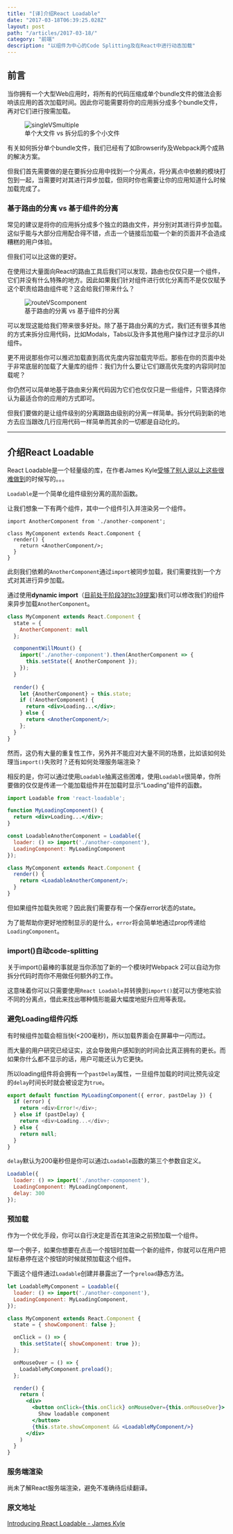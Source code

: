 ```yaml
---
title: "[译]介绍React Loadable"
date: "2017-03-18T06:39:25.028Z"
layout: post
path: "/articles/2017-03-18/"
category: "前端"
description: "以组件为中心的Code Splitting及在React中进行动态加载"
---
```


## 前言

当你拥有一个大型Web应用时，将所有的代码压缩成单个bundle文件的做法会影响该应用的首次加载时间。因此你可能需要将你的应用拆分成多个bundle文件，再对它们进行按需加载。

<figure>
	<img src="./singleVSmultiple.png" alt="singleVSmultiple">
	<figcaption>单个大文件 vs 拆分后的多个小文件</figcaption>
</figure>

有关如何拆分单个bundle文件，我们已经有了如Browserify及Webpack两个成熟的解决方案。

但我们首先需要做的是在要拆分应用中找到一个分离点，将分离点中依赖的模块打包到一起，当需要时对其进行异步加载，但同时你也需要让你的应用知道什么时候加载完成了。

### 基于路由的分离 vs 基于组件的分离

常见的建议是将你的应用拆分成多个独立的路由文件，并分别对其进行异步加载。这似乎能与大部分应用配合得不错，点击一个链接后加载一个新的页面并不会造成糟糕的用户体验。

但我们可以比这做的更好。

在使用过大量面向React的路由工具后我们可以发现，路由也仅仅只是一个组件，它们并没有什么特殊的地方。因此如果我们针对组件进行优化分离而不是仅仅赋予这个职责给路由组件呢？这会给我们带来什么？

<figure>
	<img src="./routeVScomponent.png" alt="routeVScomponent">
	<figcaption>基于路由的分离 vs 基于组件的分离</figcaption>
</figure>

可以发现这能给我们带来很多好处。除了基于路由分离的方式，我们还有很多其他的方式来拆分应用代码，比如Modals，Tabs以及许多其他用户操作过才显示的UI组件。

更不用说那些你可以推迟加载直到高优先度内容加载完毕后。那些在你的页面中处于非常底层的加载了大量库的组件：我们为什么要让它们跟高优先度的内容同时加载呢？

你仍然可以简单地基于路由来分离代码因为它们也仅仅只是一些组件，只管选择你认为最适合你的应用的方式即可。

但我们要做的是让组件级别的分离跟路由级别的分离一样简单。拆分代码到新的地方去应当跟改几行应用代码一样简单而其余的一切都是自动化的。

---

## 介绍React Loadable
React Loadable是一个轻量级的库，在作者James Kyle<a href="https://twitter.com/thejameskyle/status/839916840973299713" target="_blank">受够了别人说以上这些很难做到</a>的时候写的。。。

`Loadable`是一个简单化组件级别分离的高阶函数。

让我们想象一下有两个组件，其中一个组件引入并渲染另一个组件。

```
import AnotherComponent from './another-component';

class MyComponent extends React.Component {
  render() {
    return <AnotherComponent/>;
  }
}
```

此刻我们依赖的`AnotherComponent`通过`import`被同步加载，我们需要找到一个方式对其进行异步加载。

通过使用**dynamic import**（[目前处于阶段3的tc39提案](https://github.com/tc39/proposal-dynamic-import))我们可以修改我们的组件来异步加载`AnotherComponent`。

```jsx
class MyComponent extends React.Component {
  state = {
    AnotherComponent: null
  };

  componentWillMount() {
    import('./another-component').then(AnotherComponent => {
      this.setState({ AnotherComponent });
    });
  }
  
  render() {
    let {AnotherComponent} = this.state;
    if (!AnotherComponent) {
      return <div>Loading...</div>;
    } else {
      return <AnotherComponent/>;
    };
  }
}
```

然而，这仍有大量的重复性工作，另外并不能应对大量不同的场景，比如该如何处理当`import()`失败时？还有如何处理服务端渲染？

相反的是，你可以通过使用`Loadable`抽离这些困难，使用`Loadable`很简单，你所要做的仅仅是传递一个能加载组件并在加载时显示“Loading”组件的函数。

```jsx
import Loadable from 'react-loadable';

function MyLoadingComponent() {
  return <div>Loading...</div>;
}

const LoadableAnotherComponent = Loadable({
  loader: () => import('./another-component'),
  LoadingComponent: MyLoadingComponent
});

class MyComponent extends React.Component {
  render() {
    return <LoadableAnotherComponent/>;
  }
}
```

但如果组件加载失败呢？因此我们需要存有一个保存error状态的state。

为了能帮助你更好地控制显示的是什么，`error`将会简单地通过prop传递给`LoadingComponent`。

### import()自动code-splitting

关于import()最棒的事就是当你添加了新的一个模块时Webpack 2可以自动为你拆分代码时而你不用做任何额外的工作。

这意味着你可以只需要使用`React Loadable`并转换到`import()`就可以方便地实验不同的分离点，借此来找出哪种情形能最大幅度地挺升应用等表现。

### 避免Loading组件闪烁

有时候组件加载会相当快(<200毫秒)，所以加载界面会在屏幕中一闪而过。

而大量的用户研究已经证实，这会导致用户感知到的时间会比真正拥有的更长。而如果你什么都不显示的话，用户可能还认为它更快。

所以loading组件将会拥有一个`pastDelay`属性，一旦组件加载的时间比预先设定的`delay`时间长时就会被设定为`true`。

```javascript
export default function MyLoadingComponent({ error, pastDelay }) {
  if (error) {
    return <div>Error!</div>;
  } else if (pastDelay) {
    return <div>Loading...</div>;
  } else {
    return null;
  }
}
```

`delay`默认为200毫秒但是你可以通过`Loadable`函数的第三个参数自定义。

```javascript
Loadable({
  loader: () => import('./another-component'),
  LoadingComponent: MyLoadingComponent,
  delay: 300
});
```

### 预加载

作为一个优化手段，你可以自行决定是否在其渲染之前预加载一个组件。

举一个例子，如果你想要在点击一个按钮时加载一个新的组件，你就可以在用户把鼠标悬停在这个按钮的时候就预加载这个组件。

下面这个组件通过`Loadable`创建并暴露出了一个`preload`静态方法。

```jsx
let LoadableMyComponent = Loadable({
  loader: () => import('./another-component'),
  LoadingComponent: MyLoadingComponent,
});

class MyComponent extends React.Component {
  state = { showComponent: false };

  onClick = () => {
    this.setState({ showComponent: true });
  };

  onMouseOver = () => {
    LoadableMyComponent.preload();
  };

  render() {
    return (
      <div>
        <button onClick={this.onClick} onMouseOver={this.onMouseOver}>
          Show loadable component
        </button>
        {this.state.showComponent && <LoadableMyComponent/>}
      </div>
    )
  }
}
```

### 服务端渲染

尚未了解React服务端渲染，避免不准确待后续翻译。

### 原文地址

[Introducing React Loadable - James Kyle](https://medium.com/@thejameskyle/react-loadable-2674c59de178#.3l9ymwo07)
